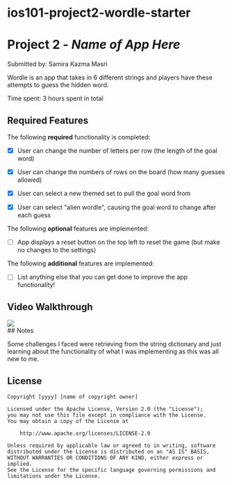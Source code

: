 # ios101-project2-wordle-starter
# Project 2 - *Name of App Here*

Submitted by: Samira Kazma Masri

Wordle is an app that takes in 6 different strings and players have these attempts to guess the hidden word.

Time spent: 3 hours spent in total

## Required Features

The following **required** functionality is completed:

- [x] User can change the number of letters per row (the length of the goal word)
- [x] User can change the numbers of rows on the board (how many guesses allowed)
- [x] User can select a new themed set to pull the goal word from
- [x] User can select "alien wordle", causing the goal word to change after each guess


The following **optional** features are implemented:

- [ ] App displays a reset button on the top left to reset the game (but make no changes to the settings)

The following **additional** features are implemented:

- [ ] List anything else that you can get done to improve the app functionality!

## Video Walkthrough

<div>
    <a href="https://www.loom.com/share/f206a59c6344402d9b5a1ecae3a6a152">
    </a>
    <a href="https://www.loom.com/share/f206a59c6344402d9b5a1ecae3a6a152">
      <img style="max-width:300px;" src="https://cdn.loom.com/sessions/thumbnails/f206a59c6344402d9b5a1ecae3a6a152-with-play.gif">
    </a>
  </div>
## Notes

Some challenges I faced were retrieving from the string dictionary and just learning about the functionality of what I was implementing as this was all new to me.

## License

    Copyright [yyyy] [name of copyright owner]

    Licensed under the Apache License, Version 2.0 (the "License");
    you may not use this file except in compliance with the License.
    You may obtain a copy of the License at

        http://www.apache.org/licenses/LICENSE-2.0

    Unless required by applicable law or agreed to in writing, software
    distributed under the License is distributed on an "AS IS" BASIS,
    WITHOUT WARRANTIES OR CONDITIONS OF ANY KIND, either express or implied.
    See the License for the specific language governing permissions and
    limitations under the License.
